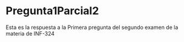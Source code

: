 # Pregunta1Parcial2
Esta es la respuesta a la Primera pregunta del segundo examen de la materia de INF-324
